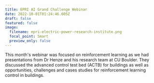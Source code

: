 ```yaml
---
title: EPRI AI Grand Challenge Webinar
date: 2022-10-01T01:24:46.605Z
draft: false
featured: false
image:
  filename: epri-electric-power-research-institute.png
  focal_point: Smart
  preview_only: false
---
```

This month's webinar was focused on reinforcement learning as we had presentations from Dr Henze and his research team at CU Boulder. They discussed the advanced control test bed (ACTB) for buildings as well as opportunities, challenges and cases studies for reinforcement learning control in buildings.